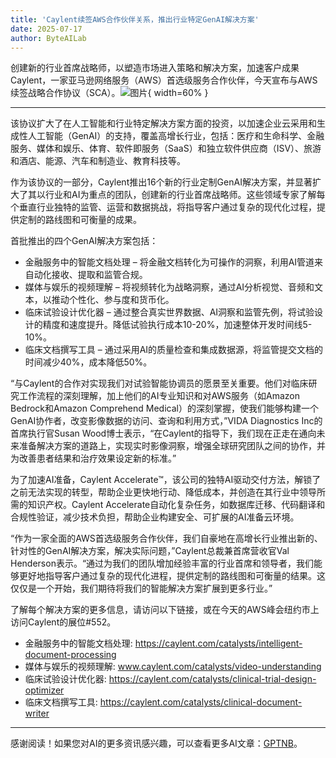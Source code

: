 ```yaml
---
title: 'Caylent续签AWS合作伙伴关系，推出行业特定GenAI解决方案'
date: 2025-07-17
author: ByteAILab
---
```


创建新的行业首席战略师，以塑造市场进入策略和解决方案，加速客户成果
Caylent，一家亚马逊网络服务（AWS）首选级服务合作伙伴，今天宣布与AWS续签战略合作协议（SCA）。![图片](https://ai-techpark.com/wp-content/uploads/Caylent-Rene.jpg){ width=60% }

---
该协议扩大了在人工智能和行业特定解决方案方面的投资，以加速企业云采用和生成性人工智能（GenAI）的支持，覆盖高增长行业，包括：医疗和生命科学、金融服务、媒体和娱乐、体育、软件即服务（SaaS）和独立软件供应商（ISV）、旅游和酒店、能源、汽车和制造业、教育科技等。

作为该协议的一部分，Caylent推出16个新的行业定制GenAI解决方案，并显著扩大了其以行业和AI为重点的团队，创建新的行业首席战略师。这些领域专家了解每个垂直行业独特的监管、运营和数据挑战，将指导客户通过复杂的现代化过程，提供定制的路线图和可衡量的成果。

首批推出的四个GenAI解决方案包括：

- 金融服务中的智能文档处理 – 将金融文档转化为可操作的洞察，利用AI管道来自动化接收、提取和监管合规。
- 媒体与娱乐的视频理解 – 将视频转化为战略洞察，通过AI分析视觉、音频和文本，以推动个性化、参与度和货币化。
- 临床试验设计优化器 – 通过整合真实世界数据、AI洞察和监管先例，将试验设计的精度和速度提升。降低试验执行成本10-20%，加速整体开发时间线5-10%。
- 临床文档撰写工具 – 通过采用AI的质量检查和集成数据源，将监管提交文档的时间减少40%，成本降低50%。

“与Caylent的合作对实现我们对试验智能协调员的愿景至关重要。他们对临床研究工作流程的深刻理解，加上他们的AI专业知识和对AWS服务（如Amazon Bedrock和Amazon Comprehend Medical）的深刻掌握，使我们能够构建一个GenAI协作者，改变影像数据的访问、查询和利用方式，”VIDA Diagnostics Inc的首席执行官Susan Wood博士表示，“在Caylent的指导下，我们现在正走在通向未来准备解决方案的道路上，实现实时影像洞察，增强全球研究团队之间的协作，并为改善患者结果和治疗效果设定新的标准。”

为了加速AI准备，Caylent Accelerate™，该公司的独特AI驱动交付方法，解锁了之前无法实现的转型，帮助企业更快地行动、降低成本，并创造在其行业中领导所需的知识产权。Caylent Accelerate自动化复杂任务，如数据库迁移、代码翻译和合规性验证，减少技术负担，帮助企业构建安全、可扩展的AI准备云环境。

“作为一家全面的AWS首选级服务合作伙伴，我们自豪地在高增长行业推出新的、针对性的GenAI解决方案，解决实际问题，”Caylent总裁兼首席营收官Val Henderson表示。“通过为我们的团队增加经验丰富的行业首席和领导者，我们能够更好地指导客户通过复杂的现代化进程，提供定制的路线图和可衡量的结果。这仅仅是一个开始，我们期待将我们的智能解决方案扩展到更多行业。”

了解每个解决方案的更多信息，请访问以下链接，或在今天的AWS峰会纽约市上访问Caylent的展位#552。
- 金融服务中的智能文档处理: https://caylent.com/catalysts/intelligent-document-processing  
- 媒体与娱乐的视频理解: www.caylent.com/catalysts/video-understanding  
- 临床试验设计优化器: https://caylent.com/catalysts/clinical-trial-design-optimizer  
- 临床文档撰写工具: https://caylent.com/catalysts/clinical-document-writer  
---
感谢阅读！如果您对AI的更多资讯感兴趣，可以查看更多AI文章：[GPTNB](https://gptnb.com)。